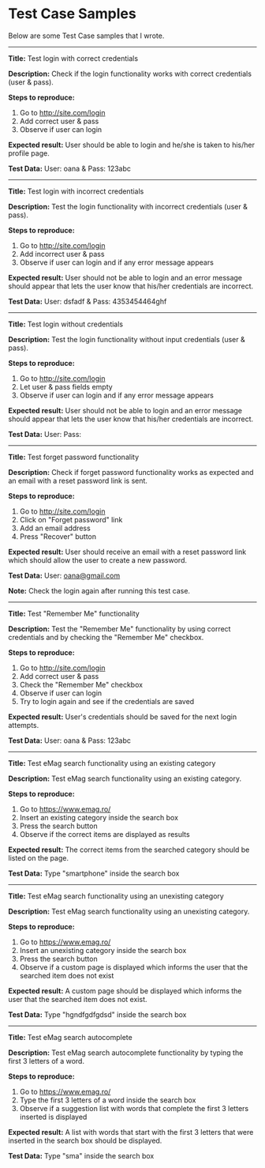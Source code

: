 # Test Case Samples

Below are some Test Case samples that I wrote.

------------------------------

**Title:**
Test login with correct credentials

**Description:**
Check if the login functionality works with correct credentials (user & pass).

**Steps to reproduce:**
1. Go to http://site.com/login
2. Add correct user & pass
3. Observe if user can login

**Expected result:**
User should be able to login and he/she is taken to his/her profile page.

**Test Data:**
User: oana & Pass: 123abc

---------------------------------

**Title:**
Test login with incorrect credentials

**Description:**
Test the login functionality with incorrect credentials (user & pass).

**Steps to reproduce:**
1. Go to http://site.com/login
2. Add incorrect user & pass
3. Observe if user can login and if any error message appears

**Expected result:**
User should not be able to login and an error message should appear that lets the user know that his/her credentials are incorrect.

**Test Data:**
User: dsfadf & Pass: 4353454464ghf

---------------------------------

**Title:**
Test login without credentials

**Description:**
Test the login functionality without input credentials (user & pass).

**Steps to reproduce:**
1. Go to http://site.com/login
2. Let user & pass fields empty
3. Observe if user can login and if any error message appears

**Expected result:**
User should not be able to login and an error message should appear that lets the user know that his/her credentials are incorrect.

**Test Data:**
User:  Pass:

---------------------------------

**Title:**
Test forget password functionality

**Description:**
Check if forget password functionality works as expected and an email with a reset password link is sent.

**Steps to reproduce:**
1. Go to http://site.com/login
2. Click on "Forget password" link
3. Add an email address
4. Press "Recover" button

**Expected result:**
User should receive an email with a reset password link which should allow the user to create a new password.

**Test Data:**
User: oana@gmail.com

**Note:**
Check the login again after running this test case.

--------------------------------

**Title:**
Test "Remember Me" functionality

**Description:**
Test the "Remember Me" functionality by using correct credentials and by checking the "Remember Me" checkbox.

**Steps to reproduce:**
1. Go to http://site.com/login
2. Add correct user & pass
3. Check the "Remember Me" checkbox
4. Observe if user can login
5. Try to login again and see if the credentials are saved

**Expected result:**
User's credentials should be saved for the next login attempts.

**Test Data:**
User: oana & Pass: 123abc

------------------------------

**Title:**
Test eMag search functionality using an existing category

**Description:**
Test eMag search functionality using an existing category.

**Steps to reproduce:**
1. Go to https://www.emag.ro/
2. Insert an existing category inside the search box
3. Press the search button
3. Observe if the correct items are displayed as results

**Expected result:**
The correct items from the searched category should be listed on the page.

**Test Data:**
Type "smartphone" inside the search box

-------------------------------

**Title:**
Test eMag search functionality using an unexisting category

**Description:**
Test eMag search functionality using an unexisting category.

**Steps to reproduce:**
1. Go to https://www.emag.ro/
2. Insert an unexisting category inside the search box
3. Press the search button
3. Observe if a custom page is displayed which informs the user that the searched item does not exist

**Expected result:**
A custom page should be displayed which informs the user that the searched item does not exist.

**Test Data:**
Type "hgndfgdfgdsd" inside the search box

-------------------------------

**Title:**
Test eMag search autocomplete

**Description:**
Test eMag search autocomplete functionality by typing the first 3 letters of a word.

**Steps to reproduce:**
1. Go to https://www.emag.ro/
2. Type the first 3 letters of a word inside the search box
3. Observe if a suggestion list with words that complete the first 3 letters inserted is displayed 

**Expected result:**
A list with words that start with the first 3 letters that were inserted in the search box should be displayed. 

**Test Data:**
Type "sma" inside the search box
